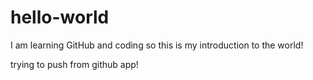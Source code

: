 # hello-world

I am learning GitHub and coding so this is my introduction to the world!

trying to push from github app!